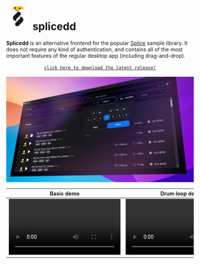 # <img src="./src-tauri/icons/128x128.png" width="64"/> splicedd
**Splicedd** is an alternative frontend for the popular [Splice](https://splice.com/features/sounds) sample library. It does not require any kind of authentication, and contains all of the most important features of the regular desktop app (including drag-and-drop).

<p align="center">
  <a href="https://github.com/ascpixi/splicedd/releases/"><code>click here to download the latest release!</code></a>
  <br><br>
  <img src="./etc/screenshot.png">
</p>

Basic demo  | Drum loop demo 
------------|---------------
<video src="https://github.com/ascpixi/splicedd/assets/44982772/4406e3a2-1361-4198-baf9-cca5b4fb62af"> | <video src="https://github.com/ascpixi/splicedd/assets/44982772/02dda4ce-d61c-4240-8759-bbd18c31de24">
